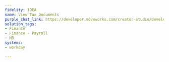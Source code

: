 ```yaml
---
fidelity: IDEA
name: View Tax Documents
purple_chat_link: https://developer.moveworks.com/creator-studio/developer-tools/purple-chat?purple_chat_v1=%7B%22settings%22%3A%7B%22colorStyle%22%3A%22LIGHT%22%2C%22startTime%22%3A%2211%3A43+AM%22%2C%22defaultPerson%22%3A%22PAUL%22%2C%22editable%22%3Atrue%7D%2C%22messages%22%3A%5B%7B%22from%22%3A%22USER%22%2C%22text%22%3A%22Where+can+I+find+my+tax+forms%3F%22%7D%2C%7B%22from%22%3A%22BOT%22%2C%22text%22%3A%22You+can+access+and+download+your+tax+forms+directly+from+here.+The+most+recent+ones+are+available+below+%F0%9F%91%87%22%2C%22cards%22%3A%5B%7B%22title%22%3A%22Available+Tax+Forms%22%2C%22text%22%3A%22Select+a+tax+form+to+view+or+download%3A%3Cbr%3E%3Cb%3E2023+W-2+Form%3C%2Fb%3E%3Cbr%3E%3Cb%3E2022+W-2+Form%3C%2Fb%3E%3Cbr%3E%3Cb%3E2021+W-2+Form%3C%2Fb%3E%3Cbr%3EFor+older+forms%2C+please+visit+the+archive.%22%2C%22buttons%22%3A%5B%7B%22style%22%3A%22PRIMARY%22%2C%22text%22%3A%22Download+2023+W-2+Form%22%7D%2C%7B%22text%22%3A%22Download+2022+W-2+Form%22%7D%2C%7B%22text%22%3A%22Download+2021+W-2+Form%22%7D%2C%7B%22text%22%3A%22Visit+Archive%22%7D%5D%7D%5D%7D%5D%7D
solution_tags:
- Finance
- Finance - Payroll
- HR
systems:
- workday

---
```

